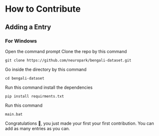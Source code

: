 # How to Contribute 

## Adding a Entry

### For Windows 
Open the command prompt
Clone the repo by this command 
```
git clone https://github.com/neuropark/bengali-dataset.git
```
Go inside the directory by this command 
```
cd bengali-dataset
```
Run this command install the dependencies 
```
pip install requirments.txt
```
Run this command
```
main.bat
```
Congratulations :tada:, you just made your first your first contribution. You can add as many entries as you can.
